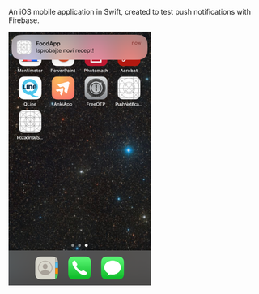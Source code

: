 An iOS mobile application in Swift, created to test push notifications with Firebase.

<img src="./Demo.png" height="500" />
